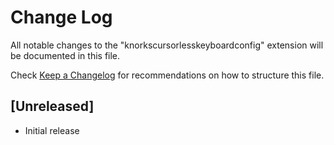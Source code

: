 # Change Log

All notable changes to the "knorkscursorlesskeyboardconfig" extension will be documented in this file.

Check [Keep a Changelog](http://keepachangelog.com/) for recommendations on how to structure this file.

## [Unreleased]

- Initial release